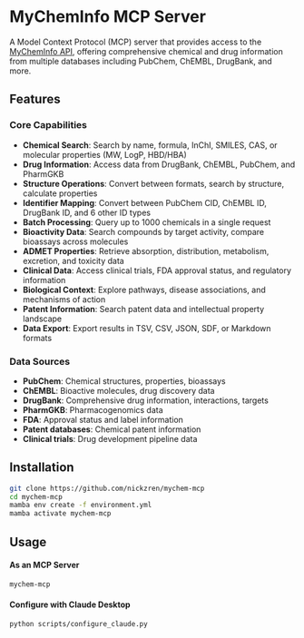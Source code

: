 # MyChemInfo MCP Server

A Model Context Protocol (MCP) server that provides access to the [MyChemInfo API](https://mychem.info/), offering comprehensive chemical and drug information from multiple databases including PubChem, ChEMBL, DrugBank, and more.

## Features

### Core Capabilities
- **Chemical Search**: Search by name, formula, InChI, SMILES, CAS, or molecular properties (MW, LogP, HBD/HBA)
- **Drug Information**: Access data from DrugBank, ChEMBL, PubChem, and PharmGKB
- **Structure Operations**: Convert between formats, search by structure, calculate properties
- **Identifier Mapping**: Convert between PubChem CID, ChEMBL ID, DrugBank ID, and 6 other ID types
- **Batch Processing**: Query up to 1000 chemicals in a single request
- **Bioactivity Data**: Search compounds by target activity, compare bioassays across molecules
- **ADMET Properties**: Retrieve absorption, distribution, metabolism, excretion, and toxicity data
- **Clinical Data**: Access clinical trials, FDA approval status, and regulatory information
- **Biological Context**: Explore pathways, disease associations, and mechanisms of action
- **Patent Information**: Search patent data and intellectual property landscape
- **Data Export**: Export results in TSV, CSV, JSON, SDF, or Markdown formats

### Data Sources
- **PubChem**: Chemical structures, properties, bioassays
- **ChEMBL**: Bioactive molecules, drug discovery data
- **DrugBank**: Comprehensive drug information, interactions, targets
- **PharmGKB**: Pharmacogenomics data
- **FDA**: Approval status and label information
- **Patent databases**: Chemical patent information
- **Clinical trials**: Drug development pipeline data

## Installation

```bash
git clone https://github.com/nickzren/mychem-mcp
cd mychem-mcp
mamba env create -f environment.yml
mamba activate mychem-mcp
```

## Usage

#### As an MCP Server

```bash
mychem-mcp
```

#### Configure with Claude Desktop

```bash
python scripts/configure_claude.py
```